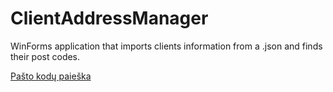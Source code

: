 # ClientAddressManager
WinForms application that imports clients information from a .json and finds their post codes.

<a href="https://postit.lt/" title="Pašto kodų paieška">Pašto kodų paieška</a>

